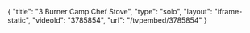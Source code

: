 {
    "title": "3 Burner Camp Chef Stove",
    "type": "solo",
    "layout": "iframe-static",
    "videoId": "3785854",
    "url": "\/tvpembed\/3785854"
}
